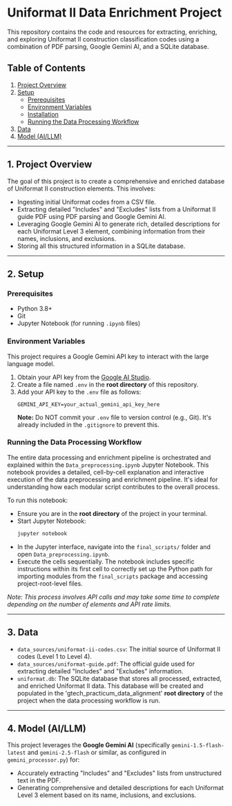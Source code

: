 # Uniformat II Data Enrichment Project

This repository contains the code and resources for extracting, enriching, and exploring Uniformat II construction classification codes using a combination of PDF parsing, Google Gemini AI, and a SQLite database.

## Table of Contents
1.  [Project Overview](#project-overview)
2.  [Setup](#setup)
    * [Prerequisites](#prerequisites)
    * [Environment Variables](#environment-variables)
    * [Installation](#installation)
    * [Running the Data Processing Workflow](#running-the-data-processing-workflow)
3.  [Data](#data)
4.  [Model (AI/LLM)](#model-aillm)

---

## 1. Project Overview

The goal of this project is to create a comprehensive and enriched database of Uniformat II construction elements. This involves:
* Ingesting initial Uniformat codes from a CSV file.
* Extracting detailed "Includes" and "Excludes" lists from a Uniformat II guide PDF using PDF parsing and Google Gemini AI.
* Leveraging Google Gemini AI to generate rich, detailed descriptions for each Uniformat Level 3 element, combining information from their names, inclusions, and exclusions.
* Storing all this structured information in a SQLite database.

---

## 2. Setup

### Prerequisites

* Python 3.8+
* Git
* Jupyter Notebook (for running `.ipynb` files)

### Environment Variables

This project requires a Google Gemini API key to interact with the large language model.
1.  Obtain your API key from the [Google AI Studio](https://makersuite.google.com/app/apikey).
2.  Create a file named `.env` in the **root directory** of this repository.
3.  Add your API key to the `.env` file as follows:
    ```
    GEMINI_API_KEY=your_actual_gemini_api_key_here
    ```
    **Note:** Do NOT commit your `.env` file to version control (e.g., Git). It's already included in the `.gitignore` to prevent this.


### Running the Data Processing Workflow

The entire data processing and enrichment pipeline is orchestrated and explained within the `Data_preprocessing.ipynb` Jupyter Notebook. This notebook provides a detailed, cell-by-cell explanation and interactive execution of the data preprocessing and enrichment pipeline. It's ideal for understanding how each modular script contributes to the overall process.

To run this notebook:
* Ensure you are in the **root directory** of the project in your terminal.
* Start Jupyter Notebook:
    ```bash
    jupyter notebook
    ```
* In the Jupyter interface, navigate into the `final_scripts/` folder and open `Data_preprocessing.ipynb`.
* Execute the cells sequentially. The notebook includes specific instructions within its first cell to correctly set up the Python path for importing modules from the `final_scripts` package and accessing project-root-level files.

*Note: This process involves API calls and may take some time to complete depending on the number of elements and API rate limits.*

---

## 3. Data

* `data_sources/uniformat-ii-codes.csv`: The initial source of Uniformat II codes (Level 1 to Level 4).
* `data_sources/uniformat-guide.pdf`: The official guide used for extracting detailed "Includes" and "Excludes" information.
* `uniformat.db`: The SQLite database that stores all processed, extracted, and enriched Uniformat II data. This database will be created and populated in the 'gtech_practicum_data_alignment' **root directory** of the project when the data processing workflow is run.

---

## 4. Model (AI/LLM)

This project leverages the **Google Gemini AI** (specifically `gemini-1.5-flash-latest` and `gemini-2.5-flash` or similar, as configured in `gemini_processor.py`) for:
* Accurately extracting "Includes" and "Excludes" lists from unstructured text in the PDF.
* Generating comprehensive and detailed descriptions for each Uniformat Level 3 element based on its name, inclusions, and exclusions.



